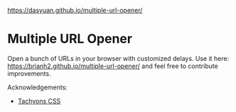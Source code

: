 https://dasyuan.github.io/multiple-url-opener/


# Multiple URL Opener

Open a bunch of URLs in your browser with customized delays. Use it here: https://brianh2.github.io/multiple-url-opener/ and feel free to contribute improvements.

Acknowledgements:

* [Tachyons CSS](http://tachyons.io/)
